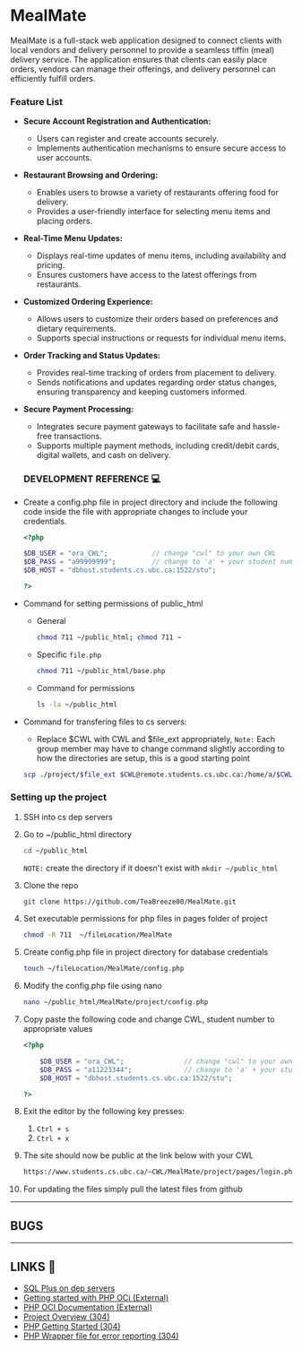 # MealMate
MealMate is a full-stack web application designed to connect clients with local vendors and delivery personnel to provide a seamless tiffin (meal) delivery service. The application ensures that clients can easily place orders, vendors can manage their offerings, and delivery personnel can efficiently fulfill orders.

### Feature List

- **Secure Account Registration and Authentication:**
  - Users can register and create accounts securely.
  - Implements authentication mechanisms to ensure secure access to user accounts.

- **Restaurant Browsing and Ordering:**
  - Enables users to browse a variety of restaurants offering food for delivery.
  - Provides a user-friendly interface for selecting menu items and placing orders.

- **Real-Time Menu Updates:**
  - Displays real-time updates of menu items, including availability and pricing.
  - Ensures customers have access to the latest offerings from restaurants.

- **Customized Ordering Experience:**
  - Allows users to customize their orders based on preferences and dietary requirements.
  - Supports special instructions or requests for individual menu items.

- **Order Tracking and Status Updates:**
  - Provides real-time tracking of orders from placement to delivery.
  - Sends notifications and updates regarding order status changes, ensuring transparency and keeping customers informed.

- **Secure Payment Processing:**
  - Integrates secure payment gateways to facilitate safe and hassle-free transactions.
  - Supports multiple payment methods, including credit/debit cards, digital wallets, and cash on delivery.

  ### DEVELOPMENT REFERENCE 💻
- Create a config.php file in project directory and include the following code inside the file with appropriate changes to include your credentials.
    ```PHP
    <?php

    $DB_USER = "ora_CWL";			// change "cwl" to your own CWL
    $DB_PASS = "a99999999";	        // change to 'a' + your student number
    $DB_HOST = "dbhost.students.cs.ubc.ca:1522/stu";

    ?>
    ```

- Command for setting permissions of public_html
    - General
        ```BASH
        chmod 711 ~/public_html; chmod 711 ~
        ``` 
    - Specific `file.php`
        ```BASH
        chmod 711 ~/public_html/base.php
        ```
    - Command for permissions
        ```BASH
        ls -la ~/public_html
        ```
- Command for transfering files to cs servers:
    - Replace $CWL with CWL and $file_ext appropriately, `Note:` Each group member may have to change command slightly according to how the directories are setup, this is a good starting point
    ```BASH
    scp ./project/$file_ext $CWL@remote.students.cs.ubc.ca:/home/a/$CWL/public_html
    ```
### Setting up the project
1) SSH into cs dep servers
1) Go to ~/public_html directory
    ```BASH
    cd ~/public_html
    ```
    `NOTE:` create the directory if it doesn't exist with `mkdir ~/public_html`
1) Clone the repo
    ```BASH
    git clone https://github.com/TeaBreeze00/MealMate.git
    ```
1) Set executable permissions for php files in pages folder of project
    ```BASH
    chmod -R 711  ~/fileLocation/MealMate
    ```
1) Create config.php file in project directory for database credentials
    ```BASH
   touch ~/fileLocation/MealMate/config.php
    ```
1) Modify the config.php file using nano
    ```BASH
    nano ~/public_html/MealMate/project/config.php
    ```
1) Copy paste the following code and change CWL, student number to appropriate values
    ```PHP
    <?php

        $DB_USER = "ora_CWL";			    // change "cwl" to your own CWL
        $DB_PASS = "a11223344";	            // change to 'a' + your student number
        $DB_HOST = "dbhost.students.cs.ubc.ca:1522/stu";

    ?>
    ```



1) Exit the editor by the following key presses:
    1) `Ctrl + s`
    1) `Ctrl + x`
1) The site should now be public at the link below with your CWL
    ```txt
    https://www.students.cs.ubc.ca/~CWL/MealMate/project/pages/login.php
    ```
1) For updating the files simply pull the latest files from github

---
## BUGS

---
## LINKS 🚪
- [SQL Plus on dep servers](https://www.students.cs.ubc.ca/~cs-304/resources/sql-plus-resources/sql-plus-setup.html)
- [Getting started with PHP OCi (External)](https://reintech.io/blog/a-comprehensive-guide-to-php-oci8-library-for-oracle-database-access)
- [PHP OCI Documentation (External)](https://www.php.net/manual/en/book.oci8.php)
- [Project Overview (304)](https://www.students.cs.ubc.ca/~cs-304/resources/project-overview.html)
- [PHP Getting Started (304)](https://www.students.cs.ubc.ca/~cs-304/resources/php-oracle-resources/php-setup.html)
- [PHP Wrapper file for error reporting (304)](https://www.students.cs.ubc.ca/~cs-304/resources/php-oracle-resources/php-setup.html#debugging)
